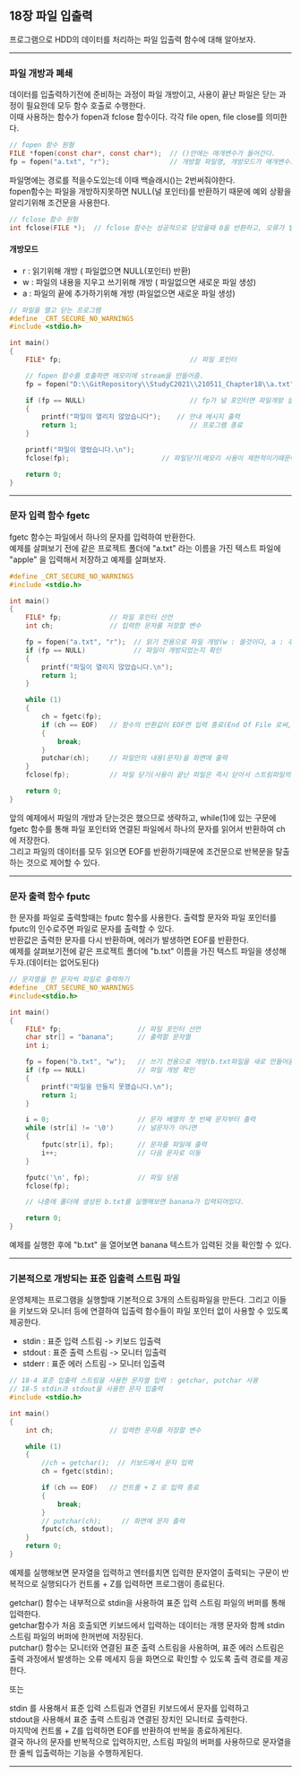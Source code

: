 ## 18장 파일 입출력
프로그램으로 HDD의 데이터를 처리하는 파일 입출력 함수에 대해 알아보자.

---------------------------------------------------------------------------

### 파일 개방과 폐쇄
데이터를 입출력하기전에 준비하는 과정이 파일 개방이고, 사용이 끝난 파일은 닫는 과정이 필요한데 모두 함수 호출로 수행한다.<br>
이때 사용하는 함수가 fopen과 fclose 함수이다. 각각 file open, file close를 의미한다.
```C
// fopen 함수 원형
FILE *fopen(const char*, const char*);  // ()안에는 매개변수가 들어간다.
fp = fopen("a.txt", "r");               // 개방할 파일명, 개방모드가 매개변수로 들어간다.
```
파일명에는 경로를 적을수도있는데 이때 백슬래시(\)는 2번써줘야한다.<br>
fopen함수는 파일을 개방하지못하면 NULL(널 포인터)를 반환하기 때문에 예외 상황을 알리기위해 조건문을 사용한다.
```C
// fclose 함수 원형
int fclose(FILE *);  // fclose 함수는 성공적으로 닫았을때 0을 반환하고, 오류가 발생하면 EOF(End Of File)을 반환한다.
```


#### 개방모드
- r : 읽기위해 개방 ( 파일없으면 NULL(포인터) 반환) <br>
- w : 파일의 내용을 지우고 쓰기위해 개방 ( 파일없으면 새로운 파일 생성) <br>
- a : 파일의 끝에 추가하기위해 개방 (파일없으면 새로운 파일 생성) <br>

```C
// 파일을 열고 닫는 프로그램
#define _CRT_SECURE_NO_WARNINGS
#include <stdio.h>

int main() 
{
	FILE* fp;                                // 파일 포인터

	// fopen 함수를 호출하면 메모리에 stream을 만들어줌.
	fp = fopen("D:\\GitRepository\\StudyC2021\\210511_Chapter18\\a.txt", "r");  // a.txt파일을 읽기 전용으로 개방

	if (fp == NULL)                          // fp가 널 포인터면 파일개방 실패
	{
		printf("파일이 열리지 않았습니다");    // 안내 메시지 출력
		return 1;                            // 프로그램 종료
	}

	printf("파일이 열렸습니다.\n");  
	fclose(fp);                       // 파일닫기(메모리 사용이 제한적이기때문에 작업이끝나면 닫는습관이 필요함)

	return 0;
}
```

---------------------------------------------------------------------------


### 문자 입력 함수 fgetc
fgetc 함수는 파일에서 하나의 문자를 입력하여 반환한다. <br>
예제를 살펴보기 전에 같은 프로젝트 폴더에 "a.txt" 라는 이름을 가진 텍스트 파일에 "apple" 을 입력해서 저장하고 예제를 살펴보자.
```C
#define _CRT_SECURE_NO_WARNINGS
#include <stdio.h>

int main() 
{
	FILE* fp;            // 파일 포인터 선언
	int ch;              // 입력한 문자를 저장할 변수

	fp = fopen("a.txt", "r");  // 읽기 전용으로 파일 개방(w : 쓸것이다, a : 추가해서 작성할것이다, r : 읽기만할것이다)
	if (fp == NULL)            // 파일이 개방되었는지 확인
	{
		printf("파일이 열리지 않았습니다.\n");
		return 1;
	}

	while (1) 
	{
		ch = fgetc(fp);
		if (ch == EOF)   // 함수의 반환값이 EOF면 입력 종료(End Of File 로써, -1로 자동으로 정의되어있기도함)
		{
			break;
		}
		putchar(ch);     // 파일안의 내용(문자)을 화면에 출력
	}
	fclose(fp);          // 파일 닫기(사용이 끝난 파일은 즉시 닫아서 스트림파일의 데이터를 장치에 기록하는 것이 좋음)

	return 0;
}
```
앞의 예제에서 파일의 개방과 닫는것은 했으므로 생략하고, while(1)에 있는 구문에 fgetc 함수를 통해 파일 포인터와 연결된 파일에서 하나의 문자를 읽어서 반환하여 ch에 저장한다. <br>
그리고 파일의 데이터를 모두 읽으면 EOF를 반환하기때문에 조건문으로 반복문을 탈출하는 것으로 제어할 수 있다.<br>

---------------------------------------------------------------------------

### 문자 출력 함수 fputc
한 문자를 파일로 출력할때는 fputc 함수를 사용한다. 출력할 문자와 파일 포인터를 fputc의 인수로주면 파일로 문자를 출력할 수 있다.<br>
반환값은 출력한 문자를 다시 반환하며, 에러가 발생하면 EOF를 반환한다. <br>
예제를 살펴보기전에 같은 프로젝트 폴더에 "b.txt" 이름을 가진 텍스트 파일을 생성해두자.(데이터는 없어도된다)<br>

```C
// 문자열을 한 문자씩 파일로 출력하기
#define _CRT_SECURE_NO_WARNINGS
#include<stdio.h>

int main()
{
	FILE* fp;                   // 파일 포인터 선언
	char str[] = "banana";      // 출력할 문자열
	int i;

	fp = fopen("b.txt", "w");   // 쓰기 전용으로 개방(b.txt파일을 새로 만들어줌)
	if (fp == NULL)             // 파일 개방 확인
	{
		printf("파일을 만들지 못했습니다.\n");
		return 1;
	}

	i = 0;                      // 문자 배열의 첫 번째 문자부터 출력
	while (str[i] != '\0')      // 널문자가 아니면
	{
		fputc(str[i], fp);      // 문자를 파일에 출력
		i++;                    // 다음 문자로 이동
	}

	fputc('\n', fp);            // 파일 닫음
	fclose(fp);

	// 나중에 폴더에 생성된 b.txt를 실행해보면 banana가 입력되어있다.

	return 0;
}
```
예제를 실행한 후에 "b.txt" 을 열어보면 banana 텍스트가 입력된 것을 확인할 수 있다.

---------------------------------------------------------------------------

### 기본적으로 개방되는 표준 입출력 스트림 파일
운영체제는 프로그램을 실행할때 기본적으로 3개의 스트림파일을 만든다. 그리고 이들을 키보드와 모니터 등에 연결하여 입출력 함수들이 파일 포인터 없이 사용할 수 있도록 제공한다. <br>
- stdin  : 표준 입력 스트림 -> 키보드 입출력
- stdout : 표준 출력 스트림 -> 모니터 입출력
- stderr : 표준 에러 스트림 -> 모니터 입출력

```C
// 18-4 표준 입출력 스트림을 사용한 문자열 입력 : getchar, putchar 사용
// 18-5 stdin과 stdout을 사용한 문자 입출력
#include <stdio.h>

int main() 
{
	int ch;              // 입력한 문자를 저장할 변수

	while (1) 
	{
		//ch = getchar();  // 키보드에서 문자 입력
		ch = fgetc(stdin);

		if (ch == EOF)   // 컨트롤 + Z 로 입력 종료
		{
			break;
		}
		// putchar(ch);     // 화면에 문자 출력
		fputc(ch, stdout);
	}
	return 0;
}
```
예제를 실행해보면 문자열을 입력하고 엔터를치면 입력한 문자열이 출력되는 구문이 반복적으로 실행되다가 컨트롤 + Z를 입력하면 프로그램이 종료된다.<br>

getchar() 함수는 내부적으로 stdin을 사용하여 표준 입력 스트림 파일의 버퍼를 통해 입력한다. <br>
getchar함수가 처음 호출되면 키보드에서 입력하는 데이터는 개행 문자와 함께 stdin 스트림 파일의 버퍼에 한꺼번에 저장된다.<br>
putchar() 함수는 모니터와 연결된 표준 출력 스트림을 사용하며, 표준 에러 스트림은 출력 과정에서 발생하는 오류 메세지 등을 화면으로 확인할 수 있도록 출력 경로를 제공한다.<br>

또는<br>

stdin 를 사용해서 표준 입력 스트림과 연결된 키보드에서 문자를 입력하고 <br>
stdout을 사용해서 표준 출력 스트림과 연결된 장치인 모니터로 출력한다. <br>
마지막에 컨트롤 + Z를 입력하면 EOF를 반환하여 반복을 종료하게된다.<br>
결국 하나의 문자를 반복적으로 입력하지만, 스트림 파일의 버퍼를 사용하므로 문자열을 한 줄씩 입출력하는 기능을 수행하게된다. <br>

-----------------------------------------------
